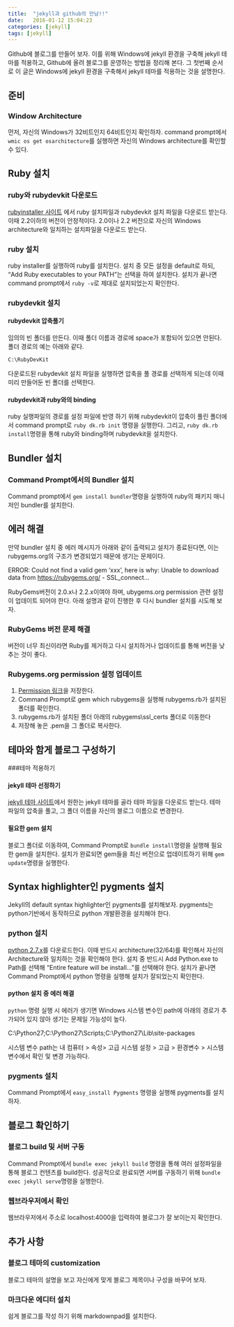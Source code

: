 ```yaml
---
title:  "jekyll과 github의 만남!!"
date:   2016-01-12 15:04:23
categories: [jekyll]
tags: [jekyll]
---
```


Github에 블로그를 만들어 보자. 이를 위해 Windows에 jekyll 환경을 구축해 jekyll 테마를 적용하고, Github에 올려 블로그를 운영하는 방법을 정리해 본다. 그 첫번째 순서로 이 글은 Windows에 jekyll 환경을 구축해서 jekyll 테마를 적용하는 것을 설명한다.



## 준비

### Window Architecture
먼저, 자신의 Windows가 32비트인지 64비트인지 확인하자. command prompt에서 `wmic os get osarchitecture`를 실행하면 자신의 Windows architecture를 확인할 수 있다.




## Ruby 설치

### ruby와 rubydevkit 다운로드
[rubyinstaller 사이트](http://rubyinstaller.org/downloads/) 에서 ruby 설치파일과 rubydevkit 설치 파일을 다운로드 받는다. 이때 2.2이하의 버전이 안정적이다. 2.0이나 2.2 버전으로 자신의 Windows architecture와 일치하는 설치파일을 다운로드 받는다.


### ruby 설치
ruby installer를 실행하여 ruby를 설치한다. 설치 중 모든 설정을 default로 하되, “Add Ruby executables to your PATH”는 선택을 하여 설치한다. 설치가 끝나면 command prompt에서 `ruby -v`로 제대로 설치되었는지 확인한다.


### rubydevkit 설치

#### rubydevkit 압축풀기
임의의 빈 폴더를 만든다. 이때 폴더 이름과 경로에 space가 포함되어 있으면 안된다. 폴더 경로의 예는 아래와 같다.

`C:\RubyDevKit`

다운로드된 rubydevkit 설치 파일을 실행하면 압축을 풀 경로를 선택하게 되는데 이때 미리 만들어둔 빈 폴더를 선택한다.

#### rubydevkit과 ruby와의 binding
ruby 실행파일의 경로를 설정 파일에 반영 하기 위해 rubydevkit이 압축이 풀린 폴더에서 command prompt로 `ruby dk.rb init` 명령을 실행한다. 그리고, `ruby dk.rb install`명령을 통해 ruby와 binding하며 rubydevkit을 설치한다.




## Bundler 설치

### Command Prompt에서의 Bundler 설치
Command prompt에서 `gem install bundler`명령을 실행하여 ruby의 패키지 매니저인 bundler를 설치한다.




## 에러 해결
만약 bundler 설치 중 에러 메시지가 아래와 같이 출력되고 설치가 종료된다면, 이는 rubygems.org의 구조가 변경되었기 때문에 생기는 문제이다.

ERROR: Could not find a valid gem ‘xxx’, here is why: Unable to download data from https://rubygems.org/ - SSL_connect…

RubyGems버전이 2.0.x나 2.2.x이여야 하며, ubygems.org permission 관련 설정이 업데이트 되어야 한다. 아래 설명과 같이 진행한 후 다시 bundler 설치를 시도해 보자.

### RubyGems 버전 문제 해결
버전이 너무 최신이라면 Ruby를 제거하고 다시 설치하거나 업데이트를 통해 버전을 낮추는 것이 좋다.


### Rubygems.org permission 설정 업데이트
1. [Permission 링크](https://raw.githubusercontent.com/rubygems/rubygems/master/lib/rubygems/ssl_certs/AddTrustExternalCARoot-2048.pem)을 저장한다.
2. Command Prompt로 gem which rubygems을 실행해 rubygems.rb가 설치된 폴더를 확인한다.
3. rubygems.rb가 설치된 폴더 아래의 rubygems\ssl_certs 폴더로 이동한다
4. 저장해 놓은 .pem을 그 폴더로 복사한다.




## 테마와 함게 블로그 구성하기

###테마 적용하기

#### jekyll 테마 선정하기
[jekyll 테마 사이트](http://jekyllthemes.org/)에서 원한는 jekyll 테마를 골라 테마 파일을 다운로드 받는다. 테마 파일의 압축을 풀고, 그 폴더 이름을 자신의 블로그 이름으로 변경한다.

#### 필요한 gem 설치
블로그 폴더로 이동하여, Command Prompt로 `bundle install`명령을 실행해 필요한 gem을 설치한다. 설치가 완료되면 gem들을 최신 버전으로 업데이트하기 위해 `gem update`명령을 실행한다.




## Syntax highlighter인 pygments 설치
Jekyll의 default syntax highlighter인 pygments를 설치해보자. pygments는 python기반에서 동작하므로 python 개발환경을 설치해야 한다.

### python 설치
[python 2.7.x](https://www.python.org/downloads/windows/)를 다운로드한다. 이때 반드시 architecture(32/64)를 확인해서 자신의 Architecture와 일치하는 것을 확인해야 한다. 설치 중 반드시 Add Python.exe to Path를 선택해 “Entire feature will be install…”를 선택해야 한다. 설치가 끝나면 Command Prompt에서 python 명령을 실행해 설치가 잘되었는지 확인한다.

#### python 설치 중 에러 해결
`python` 명령 실행 시 에러가 생기면 Windows 시스템 변수인 path에 아래의 경로가 추가되어 있지 않아 생기는 문제일 가능성이 높다.

C:\Python27;C:\Python27\Scripts;C:\Python27\Lib\site-packages

시스템 변수 path는 내 컴퓨터 > 속성> 고급 시스템 설정 > 고급 > 환경변수 > 시스템 변수에서 확인 및 변경 가능하다.



### pygments 설치
Command Prompt에서 `easy_install Pygments` 명령을 실행해 pygments를 설치하자.



## 블로그 확인하기

### 블로그 build 및 서버 구동
Command Prompt에서 `bundle exec jekyll build` 명령을 통해 여러 설정파일을 통해 블로그 컨텐츠를 build한다. 성공적으로 완료되면 서버를 구동하기 위해 `bundle exec jekyll serve`명령을 실행한다.


### 웹브라우저에서 확인
웹브라우저에서 주소로 localhost:4000을 입력하여 블로그가 잘 보이는지 확인한다.




## 추가 사항

### 블로그 테마의 customization
블로그 테마의 설명을 보고 자신에게 맞게 블로그 제목이나 구성을 바꾸어 보자.

### 마크다운 에디터 설치
쉽게 블로그를 작성 하기 위해 markdownpad를 설치한다.
